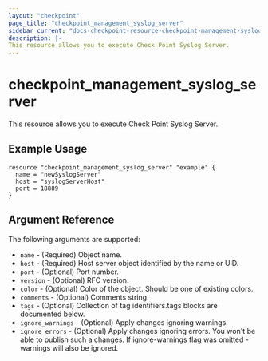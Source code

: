 ```yaml
---
layout: "checkpoint"
page_title: "checkpoint_management_syslog_server"
sidebar_current: "docs-checkpoint-resource-checkpoint-management-syslog-server"
description: |-
This resource allows you to execute Check Point Syslog Server.
---
```


# checkpoint_management_syslog_server

This resource allows you to execute Check Point Syslog Server.

## Example Usage


```hcl
resource "checkpoint_management_syslog_server" "example" {
  name = "newSyslogServer"
  host = "syslogServerHost"
  port = 18889
}
```

## Argument Reference

The following arguments are supported:

* `name` - (Required) Object name. 
* `host` - (Required) Host server object identified by the name or UID. 
* `port` - (Optional) Port number. 
* `version` - (Optional) RFC version. 
* `color` - (Optional) Color of the object. Should be one of existing colors. 
* `comments` - (Optional) Comments string. 
* `tags` - (Optional) Collection of tag identifiers.tags blocks are documented below.
* `ignore_warnings` - (Optional) Apply changes ignoring warnings. 
* `ignore_errors` - (Optional) Apply changes ignoring errors. You won't be able to publish such a changes. If ignore-warnings flag was omitted - warnings will also be ignored. 
